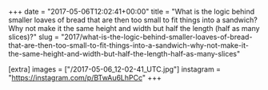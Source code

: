 +++
date = "2017-05-06T12:02:41+00:00"
title = "What is the logic behind smaller loaves of bread that are then too small to fit things into a sandwich? Why not make it the same height and width but half the length (half as many slices)?"
slug = "2017/what-is-the-logic-behind-smaller-loaves-of-bread-that-are-then-too-small-to-fit-things-into-a-sandwich-why-not-make-it-the-same-height-and-width-but-half-the-length-half-as-many-slices"

[extra]
images = ["/2017-05-06_12-02-41_UTC.jpg"]
instagram = "https://instagram.com/p/BTwAu6LhPCc"
+++

